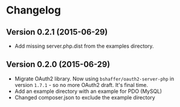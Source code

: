 # Changelog

## Version 0.2.1 (2015-06-29)
- Add missing server.php.dist from the examples directory.

## Version 0.2.0 (2015-06-29)
- Migrate OAuth2 library. Now using `bshaffer/oauth2-server-php` in version `1.7.1` - so no more OAuth2 draft. It's final time.
- Add an example directory with an example for PDO (MySQL)
- Changed composer.json to exclude the example directory